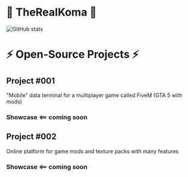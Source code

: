# 🧨 TheRealKoma 🧨

![GitHub stats](https://github-readme-stats.vercel.app/api?username=TheRealKoma&count_private=true&show_icons=true&theme=tokyonight)

# ⚡ Open-Source Projects ⚡

## Project #001
"Mobile" data terminal for a multiplayer game called FiveM (GTA 5 with mods)
### Showcase <== coming soon

##
## Project #002
Online platform for game mods and texture packs with many features
### Showcase <== coming soon
